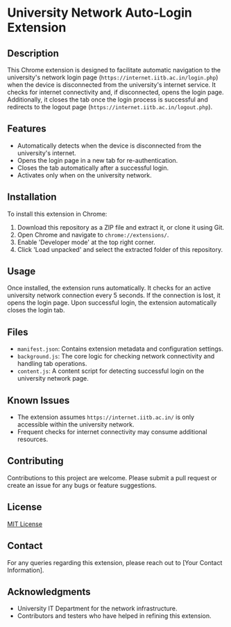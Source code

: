 # University Network Auto-Login Extension

## Description
This Chrome extension is designed to facilitate automatic navigation to the university's network login page (`https://internet.iitb.ac.in/login.php`) when the device is disconnected from the university's internet service. It checks for internet connectivity and, if disconnected, opens the login page. Additionally, it closes the tab once the login process is successful and redirects to the logout page (`https://internet.iitb.ac.in/logout.php`). 

## Features
- Automatically detects when the device is disconnected from the university's internet.
- Opens the login page in a new tab for re-authentication.
- Closes the tab automatically after a successful login.
- Activates only when on the university network.

## Installation
To install this extension in Chrome:
1. Download this repository as a ZIP file and extract it, or clone it using Git.
2. Open Chrome and navigate to `chrome://extensions/`.
3. Enable 'Developer mode' at the top right corner.
4. Click 'Load unpacked' and select the extracted folder of this repository.

## Usage
Once installed, the extension runs automatically. It checks for an active university network connection every 5 seconds. If the connection is lost, it opens the login page. Upon successful login, the extension automatically closes the login tab.

## Files
- `manifest.json`: Contains extension metadata and configuration settings.
- `background.js`: The core logic for checking network connectivity and handling tab operations.
- `content.js`: A content script for detecting successful login on the university network page.

## Known Issues
- The extension assumes `https://internet.iitb.ac.in/` is only accessible within the university network.
- Frequent checks for internet connectivity may consume additional resources.

## Contributing
Contributions to this project are welcome. Please submit a pull request or create an issue for any bugs or feature suggestions.

## License
[MIT License](LICENSE)

## Contact
For any queries regarding this extension, please reach out to [Your Contact Information].

## Acknowledgments
- University IT Department for the network infrastructure.
- Contributors and testers who have helped in refining this extension.
